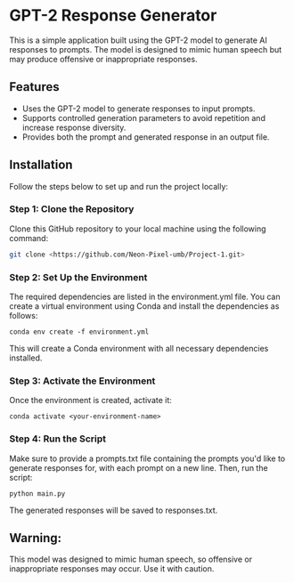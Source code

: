 # GPT-2 Response Generator

This is a simple application built using the GPT-2 model to generate AI responses to prompts. The model is designed to mimic human speech but may produce offensive or inappropriate responses.

## Features
- Uses the GPT-2 model to generate responses to input prompts.
- Supports controlled generation parameters to avoid repetition and increase response diversity.
- Provides both the prompt and generated response in an output file.

## Installation

Follow the steps below to set up and run the project locally:

### Step 1: Clone the Repository
Clone this GitHub repository to your local machine using the following command:

```bash
git clone <https://github.com/Neon-Pixel-umb/Project-1.git>
```

### Step 2: Set Up the Environment
The required dependencies are listed in the environment.yml file. You can create a virtual environment using Conda and install the dependencies as follows:

```
conda env create -f environment.yml
```
This will create a Conda environment with all necessary dependencies installed.

### Step 3: Activate the Environment
Once the environment is created, activate it:

```
conda activate <your-environment-name>
```

### Step 4: Run the Script
Make sure to provide a prompts.txt file containing the prompts you'd like to generate responses for, with each prompt on a new line. Then, run the script:

```
python main.py
```

The generated responses will be saved to responses.txt.

## Warning:
This model was designed to mimic human speech, so offensive or inappropriate responses may occur. Use it with caution.
